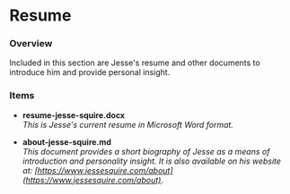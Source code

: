 # Resume

### Overview

Included in this section are Jesse's resume and other documents to introduce him and provide personal insight.

### Items
  
* **resume-jesse-squire.docx**
  <br />_This is Jesse's current resume in Microsoft Word format._

* **about-jesse-squire.md**
  <br />_This document provides a short biography of Jesse as a means of introduction and personality insight.  It is also available on his website at: [https://www.jessesquire.com/about](https://www.jessesquire.com/about)._

